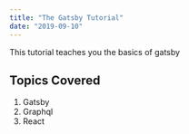 ```yaml
---
title: "The Gatsby Tutorial"
date: "2019-09-10"
---
```


This tutorial teaches you the basics of gatsby

## Topics Covered

1. Gatsby
2. Graphql
3. React
